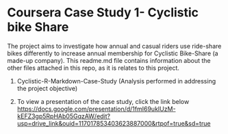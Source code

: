 # Coursera Case Study 1- Cyclistic bike Share

The project aims to investigate how annual and casual riders use ride-share bikes differently to increase annual membership for Cyclistic Bike-Share (a made-up company).
This readme.md file contains information about the other files attached in this repo, as it is relates to this project.

1. Cyclistic-R-Markdown-Case-Study (Analysis performed in addressing the project objective)

2. To view a presentation of the case study, click the link below https://docs.google.com/presentation/d/1fmI69ukIUzM-kEFZ3gp5RpHAb05GqzAW/edit?usp=drive_link&ouid=117017853403623887000&rtpof=true&sd=true

